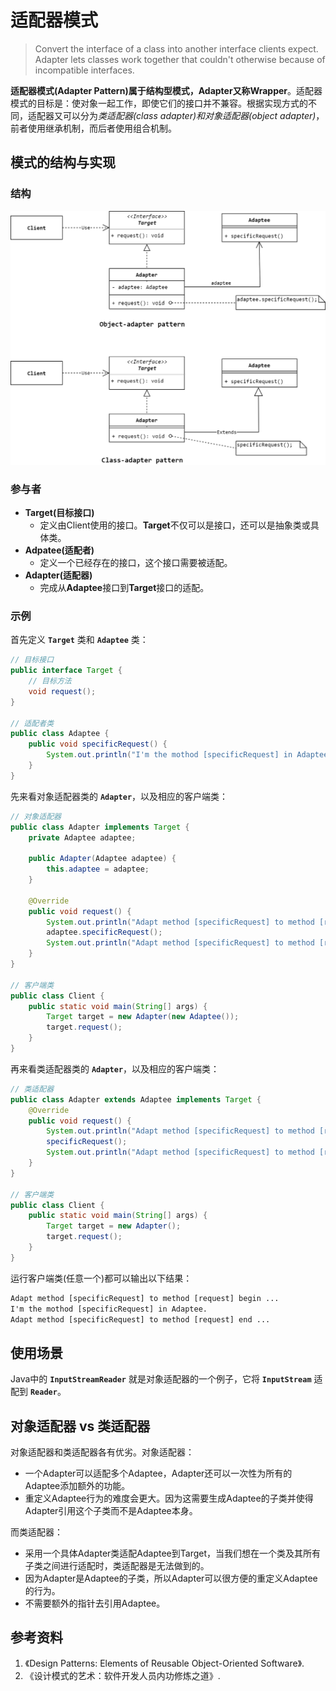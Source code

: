 # 适配器模式
> Convert the interface of a class into another interface clients expect. Adapter
lets classes work together that couldn't otherwise because of incompatible
interfaces. 

**适配器模式(Adapter Pattern)**属于结构型模式，**Adapter**又称**Wrapper**。适配器模式的目标是：使对象一起工作，即使它们的接口并不兼容。根据实现方式的不同，适配器又可以分为*类适配器(class adapter)*和*对象适配器(object adapter)*，前者使用继承机制，而后者使用组合机制。

## 模式的结构与实现

### 结构
![Adapter Pattern](images/adapter-pattern.png)

### 参与者
* **Target(目标接口)**
    * 定义由Client使用的接口。**Target**不仅可以是接口，还可以是抽象类或具体类。
* **Adpatee(适配者)**
    * 定义一个已经存在的接口，这个接口需要被适配。
* **Adapter(适配器)**
    * 完成从**Adaptee**接口到**Target**接口的适配。

### 示例
首先定义 **`Target`** 类和 **`Adaptee`** 类：
```Java
// 目标接口
public interface Target {
    // 目标方法
    void request();
}

// 适配者类
public class Adaptee {
    public void specificRequest() {
        System.out.println("I'm the mothod [specificRequest] in Adaptee.");
    }
}
```
先来看对象适配器类的 **`Adapter`**，以及相应的客户端类：
```Java
// 对象适配器
public class Adapter implements Target {
    private Adaptee adaptee;

    public Adapter(Adaptee adaptee) {
        this.adaptee = adaptee;
    }

    @Override
    public void request() {
        System.out.println("Adapt method [specificRequest] to method [request] begin ...");
        adaptee.specificRequest();
        System.out.println("Adapt method [specificRequest] to method [request] end ...");
    }
}

// 客户端类
public class Client {
    public static void main(String[] args) {
        Target target = new Adapter(new Adaptee());
        target.request();
    }
}
```

再来看类适配器类的 **`Adapter`**，以及相应的客户端类：
```Java
// 类适配器
public class Adapter extends Adaptee implements Target {
    @Override
    public void request() {
        System.out.println("Adapt method [specificRequest] to method [request] begin ...");
        specificRequest();
        System.out.println("Adapt method [specificRequest] to method [request] end ...");
    }
}

// 客户端类
public class Client {
    public static void main(String[] args) {
        Target target = new Adapter();
        target.request();
    }
}
```

运行客户端类(任意一个)都可以输出以下结果：
```txt
Adapt method [specificRequest] to method [request] begin ...
I'm the mothod [specificRequest] in Adaptee.
Adapt method [specificRequest] to method [request] end ...
```

## 使用场景
Java中的 **`InputStreamReader`** 就是对象适配器的一个例子，它将 **`InputStream`** 适配到 **`Reader`**。

## 对象适配器 vs 类适配器
对象适配器和类适配器各有优劣。对象适配器：
* 一个Adapter可以适配多个Adaptee，Adapter还可以一次性为所有的Adaptee添加额外的功能。
* 重定义Adaptee行为的难度会更大。因为这需要生成Adaptee的子类并使得Adapter引用这个子类而不是Adaptee本身。

而类适配器：
* 采用一个具体Adapter类适配Adaptee到Target，当我们想在一个类及其所有子类之间进行适配时，类适配器是无法做到的。
* 因为Adapter是Adaptee的子类，所以Adapter可以很方便的重定义Adaptee的行为。
* 不需要额外的指针去引用Adaptee。

## 参考资料
1. 《Design Patterns: Elements of Reusable Object-Oriented Software》.
2. 《设计模式的艺术：软件开发人员内功修炼之道》.